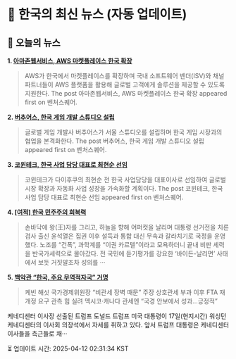 # 📢 한국의 최신 뉴스 (자동 업데이트)

## 📰 오늘의 뉴스
**1. [아마존웹서비스, AWS 마켓플레이스 한국 확장](https://www.venturesquare.net/963384)**
> AWS가 한국에서 마켓플레이스를 확장하며 국내 소프트웨어 벤더(ISV)와 채널 파트너들이 AWS 플랫폼을 활용해 글로벌 고객에게 솔루션을 제공할 수 있도록 지원한다. 
The post 아마존웹서비스, AWS 마켓플레이스 한국 확장 appeared first on 벤처스퀘어.

**2. [버추어스, 한국 게임 개발 스튜디오 설립](https://www.venturesquare.net/960554)**
> 글로벌 게임 개발사 버추어스가 서울 스튜디오를 설립하며 한국 게임 시장과의 협업을 본격화한다.
The post 버추어스, 한국 게임 개발 스튜디오 설립 appeared first on 벤처스퀘어.

**3. [코윈테크, 한국 사업 담당 대표로 최현순 선임](https://www.venturesquare.net/962535)**
> 코윈테크가 다이후쿠의 최현순 전 한국 사업담당을 대표이사로 선임하여 글로벌 시장 확장과 자동화 사업 성장을 가속화할 계획이다.
The post 코윈테크, 한국 사업 담당 대표로 최현순 선임 appeared first on 벤처스퀘어.

**4. [[여적] 한국 민주주의 회복력](https://www.khan.co.kr/article/202504041513001)**
> 손바닥에 왕(王)자를 그리고, 하늘을 향해 어퍼컷을 날리며 대통령 선거전을 치른 검사 출신 윤석열은 집권 이후 설득과 통합 대신 무속과 갈라치기로 국정을 운영했다. 노조를 “건폭”, 과학계를 “이권 카르텔”이라고 모욕하더니 끝내 비판 세력을 반국가세력으로 몰아갔다. 전 국민에 듣기평가를 강요한 ‘바이든-날리면’ 사태에서 보듯 거짓말조차 성의를 ···

**5. [백악관 “한국, 주요 무역적자국” 거명](https://www.khan.co.kr/article/202503182051015)**
> 케빈 해싯 국가경제위원장 “비관세 장벽 때문” 주장
상호관세 부과 이후 FTA 재개정 요구 관측 힘 실려
멕시코·캐나다 관세엔 “국경 안보에서 성과…긍정적”

케네디센터 이사장 선출된 트럼프 도널드 트럼프 미국 대통령이 17일(현지시간) 워싱턴 케네디센터의 이사회 의장석에서 자세를 취하고 있다. 앞서 트럼프 대통령은 케네디센터 이사들을 측근들로 채···


⏳ 업데이트 시간: 2025-04-12 02:31:34 KST
